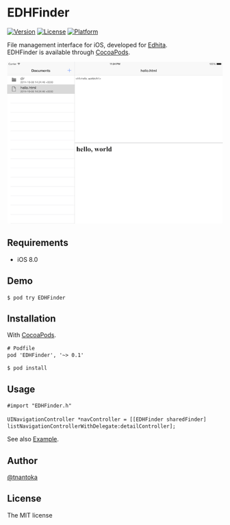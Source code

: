 # EDHFinder

[![Version](https://img.shields.io/cocoapods/v/EDHFinder.svg?style=flat)](http://cocoadocs.org/docsets/EDHFinder)
[![License](https://img.shields.io/cocoapods/l/EDHFinder.svg?style=flat)](http://cocoadocs.org/docsets/EDHFinder)
[![Platform](https://img.shields.io/cocoapods/p/EDHFinder.svg?style=flat)](http://cocoadocs.org/docsets/EDHFinder)

File management interface for iOS, developed for [Edhita](https://github.com/tnantoka/edhita).  
EDHFinder is available through [CocoaPods](http://cocoapods.org).

![](/screenshot.png)

## Requirements

* iOS 8.0

## Demo

```
$ pod try EDHFinder
```

## Installation

With [CocoaPods](http://cocoapods.org).

```
# Podfile
pod 'EDHFinder', '~> 0.1'
```

```
$ pod install
```

## Usage

```
#import "EDHFinder.h"

UINavigationController *navController = [[EDHFinder sharedFinder] listNavigationControllerWithDelegate:detailController];
```

See also [Example](/Example).

## Author

[@tnantoka](https://twitter.com/tnantoka)

## License

The MIT license

